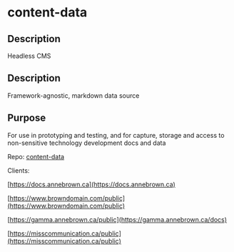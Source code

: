 # content-data

## Description

 Headless CMS

## Description

Framework-agnostic, markdown data source

## Purpose

 For use in prototyping and testing, and for capture, storage and access to non-sensitive technology development docs and data

Repo: [content-data](https://github.com/annebrown/content-data.git)

Clients:  

[https://docs.annebrown.ca](https://docs.annebrown.ca)

[https://www.browndomain.com/public](https://www.browndomain.com/public)

[https://gamma.annebrown.ca/public](https://gamma.annebrown.ca/docs)

[https://misscommunication.ca/public](https://misscommunication.ca/public)

